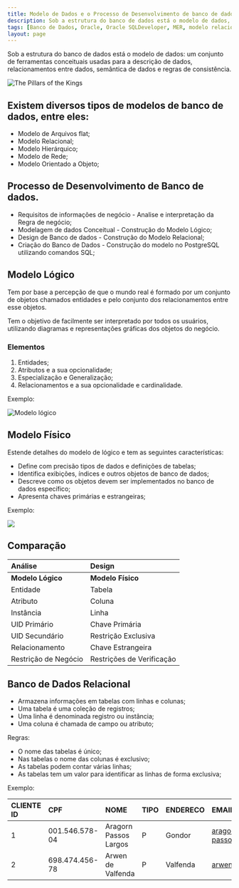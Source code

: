```yaml
---
title: Modelo de Dados e o Processo de Desenvolvimento de banco de dados
description: Sob a estrutura do banco de dados está o modelo de dados, um conjunto de ferramentas conceituais usadas para a descrição de dados, relacionamentos entre dados, semântica de dados e regras de consistência.
tags: [Banco de Dados, Oracle, Oracle SQLDeveloper, MER, modelo relacional,PostgreSQL]
layout: page
---
```


Sob a estrutura do banco de dados está o modelo de dados: um conjunto de ferramentas conceituais usadas para a descrição de dados, relacionamentos entre dados, semântica de dados e regras de consistência.

![The Pillars of the Kings](http://tolkiengateway.net/w/images/9/97/Ted_Nasmith_-_The_Pillars_of_the_Kings.jpg)

## Existem diversos tipos de modelos de banco de dados, entre eles:
- Modelo de Arquivos flat;
- Modelo Relacional;
- Modelo Hierárquico;
- Modelo de Rede;
- Modelo Orientado a Objeto;

## Processo de Desenvolvimento de Banco de dados.
- Requisitos de informações de negócio - Analise e interpretação da Regra de negócio;
- Modelagem de dados Conceitual - Construção do Modelo Lógico;
- Design de Banco de dados - Construção do Modelo Relacional;
- Criação do Banco de Dados - Construção do modelo no PostgreSQL utilizando comandos SQL;

## Modelo Lógico
Tem por base a percepção de que o mundo real é formado por um conjunto de objetos chamados entidades e pelo conjunto dos relacionamentos entre esse objetos.

Tem o objetivo de facilmente ser interpretado por todos os usuários, utilizando diagramas e representações gráficas dos objetos do negócio.

### Elementos
1. Entidades;
1. Atributos e a sua opcionalidade;
1. Especialização e Generalização;
1. Relacionamentos e a sua opcionalidade e cardinalidade.

Exemplo:

![Modelo lógico](https://1.bp.blogspot.com/-su8B-5NlNq8/WhzflZ1dmnI/AAAAAAAANcc/NB8CnwX7xFMzzMuXhFCKlfvKwTz5dQ8xgCLcBGAs/s320/Logical.png)

## Modelo Físico
Estende detalhes do modelo de lógico e tem as seguintes características:

- Define com precisão tipos de dados e definições de tabelas;
- Identifica exibições, índices e outros objetos de banco de dados;
- Descreve como os objetos devem ser implementados no banco de dados específico;
- Apresenta chaves primárias e estrangeiras;

Exemplo:

![](https://2.bp.blogspot.com/-4WkXSYf00_s/WiCd-gdpBrI/AAAAAAAANdo/54VhOg6_iWU1enoF9rKl4shhVCT0_nAmwCPcBGAYYCw/s320/Relacional.pngs)

## Comparação

| Análise             |Design               |
|:-                   |:-                   |
|**Modelo Lógico**    |**Modelo Físico**    |
|Entidade	            |Tabela               |
|Atributo	            |Coluna               |
|Instância            |Linha                |
|UID Primário         |Chave Primária       |
|UID Secundário	      |Restrição Exclusiva  |
|Relacionamento	      |Chave Estrangeira    |
|Restrição de Negócio	|Restrições de Verificação|

## Banco de Dados Relacional
- Armazena informações em tabelas com linhas e colunas;
- Uma tabela é uma coleção de registros;
- Uma linha é denominada registro ou instância;
- Uma coluna é chamada de campo ou atributo;

Regras:

- O nome das tabelas é único;
- Nas tabelas o nome das colunas é exclusivo;
- As tabelas podem contar várias linhas;
- As tabelas tem um valor para identificar as linhas de forma exclusiva;

Exemplo:

|CLIENTE ID| 	CPF |	NOME |	TIPO |	ENDERECO |	EMAIL |	SEXO_ID |	CIDADE_ID|
|:-        |:-    |:-    |:-     |:-	       |:-      |:-       |:-        |
|1         |001.546.578-04|Aragorn Passos Largos|	P	|Gondor|aragorn21@gmail.com, passos.largos@hotmail.com| 	M|	35|
|2|	698.474.456-78|	Arwen de Valfenda|	P|	Valfenda| 	arwenvalfenda@gmail.com |	F|	13|
